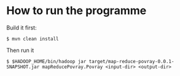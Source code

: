How to run the programme
========================

Build it first:

	$ mvn clean install
	
Then run it

	$ $HADOOP_HOME/bin/hadoop jar target/map-reduce-povray-0.0.1-SNAPSHOT.jar mapReducePovray.Povray <input-dir> <output-dir>
	
